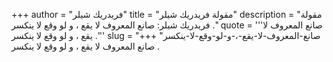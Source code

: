 +++
author = "فريدريك شيلر"
title = "مقولة فريدريك شيلر"
description = "مقولة فريدريك شيلر: صانع المعروف لا يقع ، و لو وقع لا ينكسر ."
quote = '''صانع المعروف لا يقع ، و لو وقع لا ينكسر .'''
slug = "صانع-المعروف-لا-يقع-،-و-لو-وقع-لا-ينكسر"
+++
صانع المعروف لا يقع ، و لو وقع لا ينكسر .
